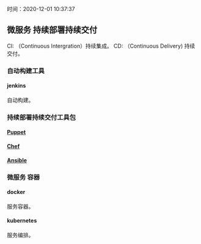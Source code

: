 时间：2020-12-01 10:37:37

## 微服务 持续部署持续交付

CI: （Continuous Intergration）持续集成。
CD: （Continuous Delivery) 持续交付。

### 自动构建工具

#### jenkins

自动构建。

### 持续部署持续交付工具包

#### [Puppet](https://github.com/chef/chef)

#### [Chef](https://github.com/puppetlabs/puppet)

#### [Ansible](https://github.com/ansible/ansible)

### 微服务 容器

#### docker

服务容器。

#### kubernetes 

服务编排。

